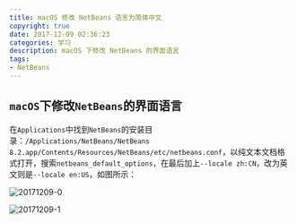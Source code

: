 ```yaml
---
title: macOS 修改 NetBeans 语言为简体中文
copyright: true
date: 2017-12-09 02:36:23
categories: 学习
description: macOS 下修改 NetBeans 的界面语言
tags:
- NetBeans
---
```


## `macOS`下修改`NetBeans`的界面语言
在`Applications`中找到`NetBeans`的安装目录：`/Applications/NetBeans/NetBeans 8.2.app/Contents/Resources/NetBeans/etc/netbeans.conf`，以纯文本文档格式打开，搜索`netbeans_default_options`，在最后加上`--locale zh:CN`，改为英文则是`--locale en:US`，如图所示：

![20171209-0](http://ovefvi4g3.bkt.clouddn.com/20171209-0.png)

![20171209-1](http://ovefvi4g3.bkt.clouddn.com/20171209-1.png)


